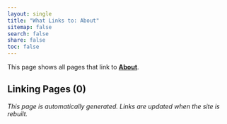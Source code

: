```yaml
---
layout: single
title: "What Links to: About"
sitemap: false
search: false
share: false
toc: false
---
```


This page shows all pages that link to **[About](/about/)**.

## Linking Pages (0)


*This page is automatically generated. Links are updated when the site is rebuilt.*
